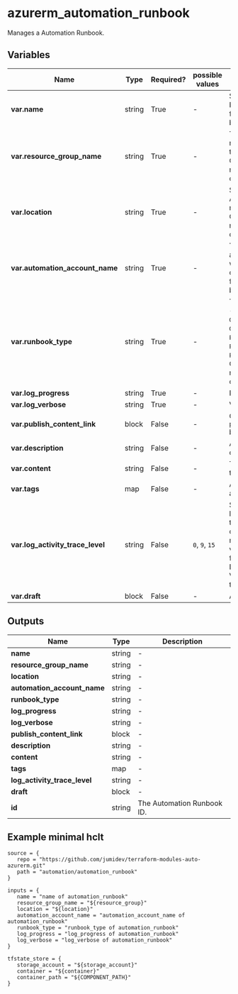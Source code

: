 # azurerm_automation_runbook

Manages a Automation Runbook.

## Variables

| Name | Type | Required? |  possible values |  Description |
| ---- | ---- | --------- |  ----------- | ----------- |
| **var.name** | string | True | -  |  Specifies the name of the Runbook. Changing this forces a new resource to be created. | 
| **var.resource_group_name** | string | True | -  |  The name of the resource group in which the Runbook is created. Changing this forces a new resource to be created. | 
| **var.location** | string | True | -  |  Specifies the supported Azure location where the resource exists. Changing this forces a new resource to be created. | 
| **var.automation_account_name** | string | True | -  |  The name of the automation account in which the Runbook is created. Changing this forces a new resource to be created. | 
| **var.runbook_type** | string | True | -  |  The type of the runbook - can be either `Graph`, `GraphPowerShell`, `GraphPowerShellWorkflow`, `PowerShellWorkflow`, `PowerShell`, `Python3`, `Python2` or `Script`. Changing this forces a new resource to be created. | 
| **var.log_progress** | string | True | -  |  Progress log option. | 
| **var.log_verbose** | string | True | -  |  Verbose log option. | 
| **var.publish_content_link** | block | False | -  |  One `publish_content_link` block. | 
| **var.description** | string | False | -  |  A description for this credential. | 
| **var.content** | string | False | -  |  The desired content of the runbook. | 
| **var.tags** | map | False | -  |  A mapping of tags to assign to the resource. | 
| **var.log_activity_trace_level** | string | False | `0`, `9`, `15`  |  Specifies the activity-level tracing options of the runbook, available only for Graphical runbooks. Possible values are `0` for None, `9` for Basic, and `15` for Detailed. Must turn on Verbose logging in order to see the tracing. | 
| **var.draft** | block | False | -  |  A `draft` block . | 



## Outputs

| Name | Type | Description |
| ---- | ---- | --------- | 
| **name** | string  | - | 
| **resource_group_name** | string  | - | 
| **location** | string  | - | 
| **automation_account_name** | string  | - | 
| **runbook_type** | string  | - | 
| **log_progress** | string  | - | 
| **log_verbose** | string  | - | 
| **publish_content_link** | block  | - | 
| **description** | string  | - | 
| **content** | string  | - | 
| **tags** | map  | - | 
| **log_activity_trace_level** | string  | - | 
| **draft** | block  | - | 
| **id** | string  | The Automation Runbook ID. | 

## Example minimal hclt

```hcl
source = {
   repo = "https://github.com/jumidev/terraform-modules-auto-azurerm.git" 
   path = "automation/automation_runbook" 
}

inputs = {
   name = "name of automation_runbook" 
   resource_group_name = "${resource_group}" 
   location = "${location}" 
   automation_account_name = "automation_account_name of automation_runbook" 
   runbook_type = "runbook_type of automation_runbook" 
   log_progress = "log_progress of automation_runbook" 
   log_verbose = "log_verbose of automation_runbook" 
}

tfstate_store = {
   storage_account = "${storage_account}" 
   container = "${container}" 
   container_path = "${COMPONENT_PATH}" 
}


```
